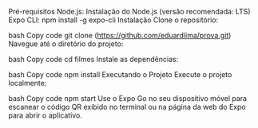 
Pré-requisitos
Node.js: Instalação do Node.js (versão recomendada: LTS)
Expo CLI: npm install -g expo-cli
Instalação
Clone o repositório:


bash
Copy code
git clone (https://github.com/eduardlima/prova.git)
Navegue até o diretório do projeto:

bash
Copy code
cd filmes
Instale as dependências:

bash
Copy code
npm install
Executando o Projeto
Execute o projeto localmente:

bash
Copy code
npm start
Use o Expo Go no seu dispositivo móvel para escanear o código QR exibido no terminal ou na página da web do Expo para abrir o aplicativo.

